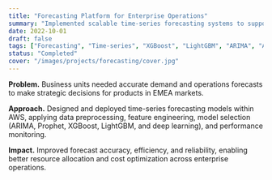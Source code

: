 ```yaml
---
title: "Forecasting Platform for Enterprise Operations"
summary: "Implemented scalable time-series forecasting systems to support decision-making in Supply chain management to support EMEA wide product demand."
date: 2022-10-01
draft: false
tags: ["Forecasting", "Time-series", "XGBoost", "LightGBM", "ARIMA", "AWS", "Airflow", "Kubernetes"]
status: "Completed"
cover: "/images/projects/forecasting/cover.jpg"
---
```


**Problem.** Business units needed accurate demand and operations forecasts to make strategic decisions for products in EMEA markets.

**Approach.** Designed and deployed time-series forecasting models within AWS, applying data preprocessing, feature engineering, model selection (ARIMA, Prophet, XGBoost, LightGBM, and deep learning), and performance monitoring.

**Impact.** Improved forecast accuracy, efficiency, and reliability, enabling better resource allocation and cost optimization across enterprise operations.
